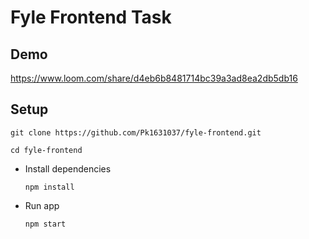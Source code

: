 # Fyle Frontend Task

## Demo
https://www.loom.com/share/d4eb6b8481714bc39a3ad8ea2db5db16 

## Setup
`git clone https://github.com/Pk1631037/fyle-frontend.git`

`cd fyle-frontend`
   
* Install dependencies

    `npm install`

* Run app

    `npm start`
